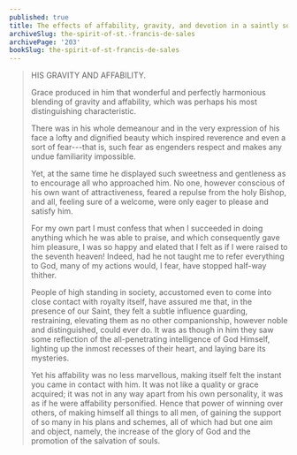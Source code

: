 ```yaml
---
published: true
title: The effects of affability, gravity, and devotion in a saintly soul
archiveSlug: the-spirit-of-st.-francis-de-sales
archivePage: '203'
bookSlug: the-spirit-of-st-francis-de-sales
---
```


> HIS GRAVITY AND AFFABILITY.
>
> Grace produced in him that wonderful and perfectly harmonious blending of gravity and affability, which was perhaps his most distinguishing characteristic.
>
> There was in his whole demeanour and in the very expression of his face a lofty and dignified beauty which inspired reverence and even a sort of fear---that is, such fear as engenders respect and makes any undue familiarity impossible.
>
> Yet, at the same time he displayed such sweetness and gentleness as to encourage all who approached him. No one, however conscious of his own want of attractiveness, feared a repulse from the holy Bishop, and all, feeling sure of a welcome, were only eager to please and satisfy him.
>
> For my own part I must confess that when I succeeded in doing anything which he was able to praise, and which consequently gave him pleasure, I was so happy and elated that I felt as if I were raised to the seventh heaven! Indeed, had he not taught me to refer everything to God, many of my actions would, I fear, have stopped half-way thither.
>
> People of high standing in society, accustomed even to come into close contact with royalty itself, have assured me that, in the presence of our Saint, they felt a subtle influence guarding, restraining, elevating them as no other companionship, however noble and distinguished, could ever do. It was as though in him they saw some reflection of the all-penetrating intelligence of God Himself, lighting up the inmost recesses of their heart, and laying bare its mysteries.
>
> Yet his affability was no less marvellous, making itself felt the instant you came in contact with him. It was not like a quality or grace acquired; it was not in any way apart from his own personality, it was as if he were affability personified. Hence that power of winning over others, of making himself all things to all men, of gaining the support of so many in his plans and schemes, all of which had but one aim and object, namely, the increase of the glory of God and the promotion of the salvation of souls.

